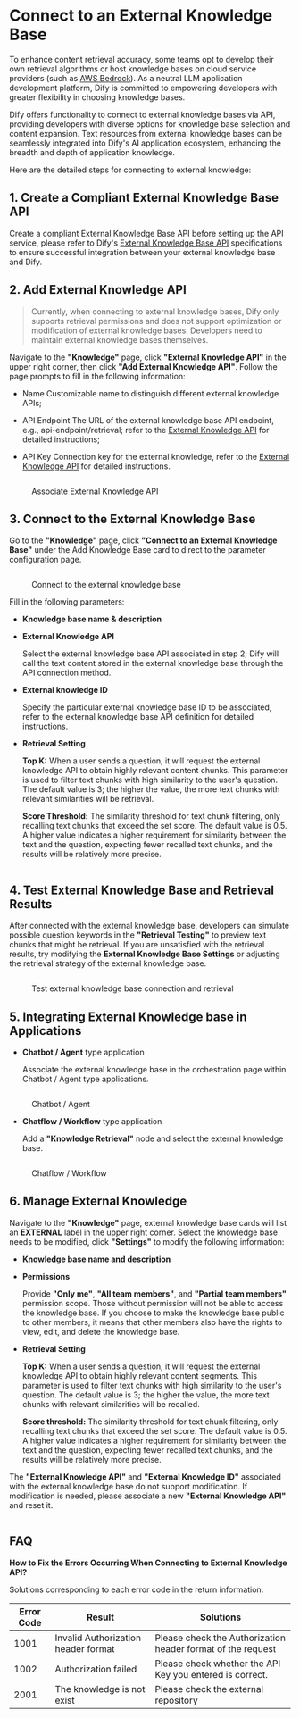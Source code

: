 # Connect to an External Knowledge Base

To enhance content retrieval accuracy, some teams opt to develop their own retrieval algorithms or host knowledge bases on cloud service providers (such as [AWS Bedrock](https://aws.amazon.com/bedrock/)). As a neutral LLM application development platform, Dify is committed to empowering developers with greater flexibility in choosing knowledge bases.

Dify offers functionality to connect to external knowledge bases via API, providing developers with diverse options for knowledge base selection and content expansion. Text resources from external knowledge bases can be seamlessly integrated into Dify's AI application ecosystem, enhancing the breadth and depth of application knowledge.

Here are the detailed steps for connecting to external knowledge:

## 1.  Create a Compliant External Knowledge Base API

Create a compliant External Knowledge Base API before setting up the API service, please refer to Dify's [External Knowledge Base API](./external-knowledge-api.md) specifications to ensure successful integration between your external knowledge base and Dify.

## 2. Add External Knowledge API

> Currently, when connecting to external knowledge bases, Dify only supports retrieval permissions and does not support optimization or modification of external knowledge bases. Developers need to maintain external knowledge bases themselves.

Navigate to the **"Knowledge"** page, click **"External Knowledge API"** in the upper right corner, then click **"Add External Knowledge API"**. Follow the page prompts to fill in the following information:

* Name
Customizable name to distinguish different external knowledge APIs;

* API Endpoint
The URL of the external knowledge base API endpoint, e.g., api-endpoint/retrieval; refer to the [External Knowledge API](./external-knowledge-api.md) for detailed instructions;

* API Key
Connection key for the external knowledge, refer to the [External Knowledge API](./external-knowledge-api.md) for detailed instructions.

<figure><img src="../../../img/connect-kb-1-en.png" alt=""><figcaption><p>Associate External Knowledge API</p></figcaption></figure>

## 3. Connect to the External Knowledge Base

Go to the **"Knowledge"** page, click **"Connect to an External Knowledge Base"** under the Add Knowledge Base card to direct to the parameter configuration page.

<figure><img src="../../../img/connect-kb-2-en.png" alt=""><figcaption><p>Connect to the external knowledge base</p></figcaption></figure>

Fill in the following parameters:

* **Knowledge base name & description**

* **External Knowledge API**

  Select the external knowledge base API associated in step 2; Dify will call the text content stored in the external knowledge base through the API connection method.

* **External knowledge ID**

  Specify the particular external knowledge base ID to be associated, refer to the external knowledge base API definition for detailed instructions.

* **Retrieval Setting**

  **Top K:** When a user sends a question, it will request the external knowledge API to obtain highly relevant content chunks. This parameter is used to filter text chunks with high similarity to the user's question. The default value is 3; the higher the value, the more text chunks with relevant similarities will be retrieval. 

  **Score Threshold:** The similarity threshold for text chunk filtering, only recalling text chunks that exceed the set score. The default value is 0.5. A higher value indicates a higher requirement for similarity between the text and the question, expecting fewer recalled text chunks, and the results will be relatively more precise.

<figure><img src="../../../img/connect-kb-3-en.webp" alt=""><figcaption></figcaption></figure>

## 4. Test External Knowledge Base and Retrieval Results

After connected with the external knowledge base, developers can simulate possible question keywords in the **"Retrieval Testing"** to preview text chunks that might be retrieval. If you are unsatisfied with the retrieval results, try modifying the **External Knowledge Base Settings** or adjusting the retrieval strategy of the external knowledge base.

<figure><img src="../../../img/connect-kb-4-en.png" alt=""><figcaption><p>Test external knowledge base connection and retrieval</p></figcaption></figure>

## 5. Integrating External Knowledge base in Applications

* **Chatbot / Agent** type application

  Associate the external knowledge base in the orchestration page within Chatbot / Agent type applications. 

<figure><img src="../../../img/connect-kb-5-en.png" alt=""><figcaption><p>Chatbot / Agent</p></figcaption></figure>

* **Chatflow / Workflow** type application

  Add a **"Knowledge Retrieval"** node and select the external knowledge base.

<figure><img src="../../../img/connect-kb-6-en.png" alt=""><figcaption><p>Chatflow / Workflow</p></figcaption></figure>

## 6.  Manage External Knowledge

Navigate to the **"Knowledge"** page, external knowledge base cards will list an **EXTERNAL** label in the upper right corner. Select the knowledge base needs to be modified, click **"Settings"** to modify the following information:

* **Knowledge base name and description**

* **Permissions**

  Provide **"Only me"**, **"All team members"**, and **"Partial team members"** permission scope. Those without permission will not be able to access the knowledge base. If you choose to make the knowledge base public to other members, it means that other members also have the rights to view, edit, and delete the knowledge base.

* **Retrieval Setting**

  **Top K:** When a user sends a question, it will request the external knowledge API to obtain highly relevant content segments. This parameter is used to filter text chunks with high similarity to the user's question. The default value is 3; the higher the value, the more text chunks with relevant similarities will be recalled. 

  **Score threshold:** The similarity threshold for text chunk filtering, only recalling text chunks that exceed the set score. The default value is 0.5. A higher value indicates a higher requirement for similarity between the text and the question, expecting fewer recalled text chunks, and the results will be relatively more precise. 

The **"External Knowledge API"** and **"External Knowledge ID"** associated with the external knowledge base do not support modification. If modification is needed, please associate a new **"External Knowledge API"** and reset it.

<figure><img src="../../../img/connect-kb-7-en.webp" alt=""><figcaption></figcaption></figure>

## FAQ

**How to Fix the Errors Occurring When Connecting to External Knowledge API?**

Solutions corresponding to each error code in the return information:

| Error Code | Result | Solutions |
|------------|--------|-----------|
|1001| Invalid Authorization header format | Please check the Authorization header format of the request |
|1002| Authorization failed | Please check whether the API Key you entered is correct. |
|2001| The knowledge is not exist | Please check the external repository |